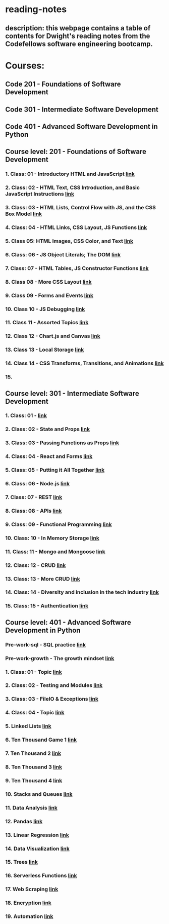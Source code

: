 # reading-notes

## description: this webpage contains a table of contents for Dwight's reading notes from the Codefellows software engineering bootcamp. 

# Courses: 
## Code 201 - Foundations of Software Development 
## Code 301 - Intermediate Software Development 
## Code 401 - Advanced Software Development in Python 

## Course level: 201 - Foundations of Software Development 

### 1. Class: 01 - Introductory HTML and JavaScript  [link](https://github.com/dlindqu3/reading-notes/blob/main/code_201_notes/class_01.md)
### 2. Class: 02 - HTML Text, CSS Introduction, and Basic JavaScript Instructions  [link](https://github.com/dlindqu3/reading-notes/blob/main/code_201_notes/class_02.md) 
### 3. Class: 03 - HTML Lists, Control Flow with JS, and the CSS Box Model [link](https://github.com/dlindqu3/reading-notes/blob/main/code_201_notes/class_03.md)
### 4. Class: 04 - HTML Links, CSS Layout, JS Functions [link](https://github.com/dlindqu3/reading-notes/blob/main/code_201_notes/class_04.md)
### 5. Class 05: HTML Images, CSS Color, and Text [link](https://github.com/dlindqu3/reading-notes/blob/main/code_201_notes/class_05.md)
### 6. Class: 06 - JS Object Literals; The DOM [link](https://github.com/dlindqu3/reading-notes/blob/main/code_201_notes/class_06.md)
### 7. Class: 07 - HTML Tables, JS Constructor Functions [link](https://github.com/dlindqu3/reading-notes/blob/main/code_201_notes/class_07.md)
### 8. Class 08 - More CSS Layout [link](https://github.com/dlindqu3/reading-notes/blob/main/code_201_notes/class_08.md)
### 9. Class 09 - Forms and Events [link](https://github.com/dlindqu3/reading-notes/blob/main/code_201_notes/class_09.md)
### 10. Class 10 - JS Debugging [link](https://github.com/dlindqu3/reading-notes/blob/main/code_201_notes/class_10.md)
### 11. Class 11 - Assorted Topics [link](https://github.com/dlindqu3/reading-notes/blob/main/code_201_notes/class_11.md)
### 12. Class 12 - Chart.js and Canvas [link](https://github.com/dlindqu3/reading-notes/blob/main/code_201_notes/class_12.md)
### 13. Class 13 - Local Storage [link](https://github.com/dlindqu3/reading-notes/blob/main/code_201_notes/class_13.md)
### 14. Class 14 - CSS Transforms, Transitions, and Animations [link](https://github.com/dlindqu3/reading-notes/blob/main/code_201_notes/class_14.md)
### 15. 

## Course level: 301 - Intermediate Software Development 
### 1. Class: 01 -   [link]()
### 2. Class: 02 - State and Props  [link](https://github.com/dlindqu3/reading-notes/blob/main/code_301_notes/class_02.md)
### 3. Class: 03 - Passing Functions as Props  [link](https://github.com/dlindqu3/reading-notes/blob/main/code_301_notes/class_03.md)
### 4. Class: 04 - React and Forms [link](https://github.com/dlindqu3/reading-notes/blob/main/code_301_notes/class_04.md)
### 5. Class: 05 - Putting it All Together [link](https://github.com/dlindqu3/reading-notes/blob/main/code_301_notes/class_05.md)
### 6. Class: 06 - Node.js [link](https://github.com/dlindqu3/reading-notes/blob/main/code_301_notes/class_06.md)
### 7. Class: 07 - REST [link](https://github.com/dlindqu3/reading-notes/blob/main/code_301_notes/class_07.md)
### 8. Class: 08 - APIs [link](https://github.com/dlindqu3/reading-notes/blob/main/code_301_notes/class_08.md)
### 9. Class: 09 - Functional Programming [link](https://github.com/dlindqu3/reading-notes/blob/main/code_301_notes/class_09.md)
### 10. Class: 10 - In Memory Storage [link](https://github.com/dlindqu3/reading-notes/blob/main/code_301_notes/class_10.md)
### 11. Class: 11 - Mongo and Mongoose [link](https://github.com/dlindqu3/reading-notes/blob/main/code_301_notes/class_11.md)
### 12. Class: 12 - CRUD [link](https://github.com/dlindqu3/reading-notes/blob/main/code_301_notes/class_12.md)
### 13. Class: 13 - More CRUD [link](https://github.com/dlindqu3/reading-notes/blob/main/code_301_notes/class_13.md)
### 14. Class: 14 - Diversity and inclusion in the tech industry [link](https://github.com/dlindqu3/reading-notes/blob/main/code_301_notes/class_14.md)
### 15. Class: 15 - Authentication [link](https://github.com/dlindqu3/reading-notes/blob/main/code_301_notes/class_15.md)

## Course level: 401 - Advanced Software Development in Python
### Pre-work-sql - SQL practice [link](https://github.com/dlindqu3/reading-notes/blob/main/code_401_notes/pre-work-sql.md)
### Pre-work-growth - The growth mindset [link](https://github.com/dlindqu3/reading-notes/blob/main/code_401_notes/pre-work-growth.md)
### 1. Class: 01 - Topic [link](https://github.com/dlindqu3/reading-notes/blob/main/code_401_notes/class_01.md)
### 2. Class: 02 - Testing and Modules [link](https://github.com/dlindqu3/reading-notes/blob/main/code_401_notes/class_02.md)
### 3. Class: 03 - FileIO & Exceptions [link](https://github.com/dlindqu3/reading-notes/blob/main/code_401_notes/class_03.md)
### 4. Class: 04 - Topic [link](https://github.com/dlindqu3/reading-notes/blob/main/code_401_notes/class_04.md) 
### 5. Linked Lists [link](https://github.com/dlindqu3/reading-notes/blob/main/code_401_notes/linked_lists.md)
### 6. Ten Thousand Game 1 [link](https://github.com/dlindqu3/reading-notes/blob/main/code_401_notes/class_06.md)
### 7. Ten Thousand 2 [link](https://github.com/dlindqu3/reading-notes/blob/main/code_401_notes/class_07.md)
### 8. Ten Thousand 3 [link](https://github.com/dlindqu3/reading-notes/blob/main/code_401_notes/class_08.md)
### 9. Ten Thousand 4 [link](https://github.com/dlindqu3/reading-notes/blob/main/code_401_notes/class_09.md)
### 10. Stacks and Queues [link](https://github.com/dlindqu3/reading-notes/blob/main/code_401_notes/stacks_%26_queues.md)
### 11. Data Analysis [link](https://github.com/dlindqu3/reading-notes/blob/main/code_401_notes/class_11.md)
### 12. Pandas [link](https://github.com/dlindqu3/reading-notes/blob/main/code_401_notes/class_12.md)
### 13. Linear Regression [link](https://github.com/dlindqu3/reading-notes/blob/main/code_401_notes/class_13.md)
### 14. Data Visualization [link](https://github.com/dlindqu3/reading-notes/blob/main/code_401_notes/class_14.md)
### 15. Trees [link](https://github.com/dlindqu3/reading-notes/blob/main/code_401_notes/trees.md)
### 16. Serverless Functions [link](https://github.com/dlindqu3/reading-notes/blob/main/code_401_notes/class_16.md)
### 17. Web Scraping [link](https://github.com/dlindqu3/reading-notes/blob/main/code_401_notes/class_17.md)
### 18. Encryption [link](https://github.com/dlindqu3/reading-notes/blob/main/code_401_notes/class_18.md)
### 19. Automation [link](https://github.com/dlindqu3/reading-notes/blob/main/code_401_notes/class_19.md)